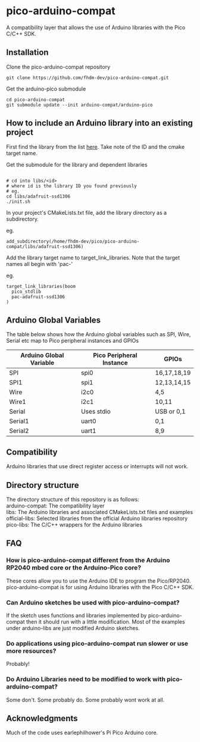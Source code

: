 # pico-arduino-compat
A compatibility layer that allows the use of Arduino libraries with the Pico C/C++ SDK.
    
## Installation

Clone the pico-arduino-compat repository

````
git clone https://github.com/fhdm-dev/pico-arduino-compat.git
````

Get the arduino-pico submodule
````
cd pico-arduino-compat
git submodule update --init arduino-compat/arduino-pico
````

## How to include an Arduino library into an existing project

First find the library from the list [here](arduino-libraries.md). Take note of the ID and the cmake target name.

Get the submodule for the library and dependent libraries
````

# cd into libs/<id>
# where id is the library ID you found previously
# eg.
cd libs/adafruit-ssd1306
./init.sh
````

In your project's CMakeLists.txt file, add the library directory as a subdirectory.

eg.   
````
add_subdirectory(/home/fhdm-dev/pico/pico-arduino-compat/libs/adafruit-ssd1306)
````

Add the library target name to target_link_libraries. Note that the target names all begin with 'pac-'

eg.   
````
target_link_libraries(boom
  pico_stdlib
  pac-adafruit-ssd1306
)
````

## Arduino Global Variables

The table below shows how the Arduino global variables such as SPI, Wire, Serial etc map to Pico peripheral instances and GPIOs

|Arduino Global Variable|Pico Peripheral Instance|GPIOs
|-----------------------|------------------------|-----
|SPI                    | spi0                   |16,17,18,19
|SPI1                   | spi1                   |12,13,14,15
|Wire                   | i2c0                   |4,5
|Wire1                  | i2c1                   |10,11
|Serial                 | Uses stdio             |USB or 0,1
|Serial1                | uart0                  |0,1
|Serial2                | uart1                  |8,9


## Compatibility

Arduino libraries that use direct register access or interrupts will not work.

## Directory structure

The directory structure of this repository is as follows:   
arduino-compat: The compatibility layer    
libs: The Arduino libraries and associated CMakeLists.txt files and examples    
official-libs: Selected libraries from the official Arduino libraries repository   
pico-libs: The C/C++ wrappers for the Arduino libraries    

## FAQ

### How is pico-arduino-compat different from the Arduino RP2040 mbed core or the Arduino-Pico core?
These cores allow you to use the Arduino IDE to program the Pico/RP2040. pico-arduino-compat is for using Arduino libraries with the Pico C/C++ SDK.

### Can Arduino sketches be used with pico-arduino-compat?
If the sketch uses functions and libraries implemented by pico-arduino-compat then it should run with a little modification. Most of the examples under arduino-libs are just modified Arduino sketches.

### Do applications using pico-arduino-compat run slower or use more resources?
Probably!

### Do Arduino Libraries need to be modified to work with pico-arduino-compat?
Some don't. Some probably do. Some probably wont work at all.

## Acknowledgments
Much of the code uses earlephilhower's Pi Pico Arduino core.





